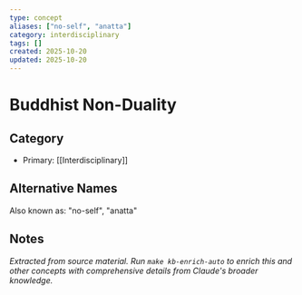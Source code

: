 ```yaml
---
type: concept
aliases: ["no-self", "anatta"]
category: interdisciplinary
tags: []
created: 2025-10-20
updated: 2025-10-20
---
```


# Buddhist Non-Duality

## Category

- Primary: [[Interdisciplinary]]

## Alternative Names

Also known as: "no-self", "anatta"

## Notes

*Extracted from source material. Run `make kb-enrich-auto` to enrich this and other concepts with comprehensive details from Claude's broader knowledge.*
